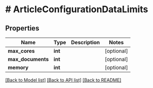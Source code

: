 # # ArticleConfigurationDataLimits

## Properties

Name | Type | Description | Notes
------------ | ------------- | ------------- | -------------
**max_cores** | **int** |  | [optional]
**max_documents** | **int** |  | [optional]
**memory** | **int** |  | [optional]

[[Back to Model list]](../../README.md#models) [[Back to API list]](../../README.md#endpoints) [[Back to README]](../../README.md)
